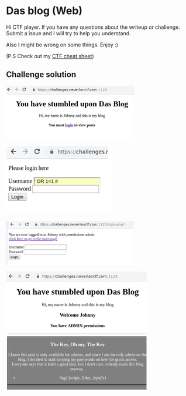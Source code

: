 # Das blog (Web)

Hi CTF player. If you have any questions about the writeup or challenge. Submit a issue and I will try to help you understand.

Also I might be wrong on some things. Enjoy :)

(P.S Check out my [CTF cheat sheet](https://github.com/flawwan/CTF-Candy))

## Challenge solution

![alt text](img/1.png "Chall")

![alt text](img/2.png "Chall")

![alt text](img/3.png "Chall")

![alt text](img/4.png "Chall")